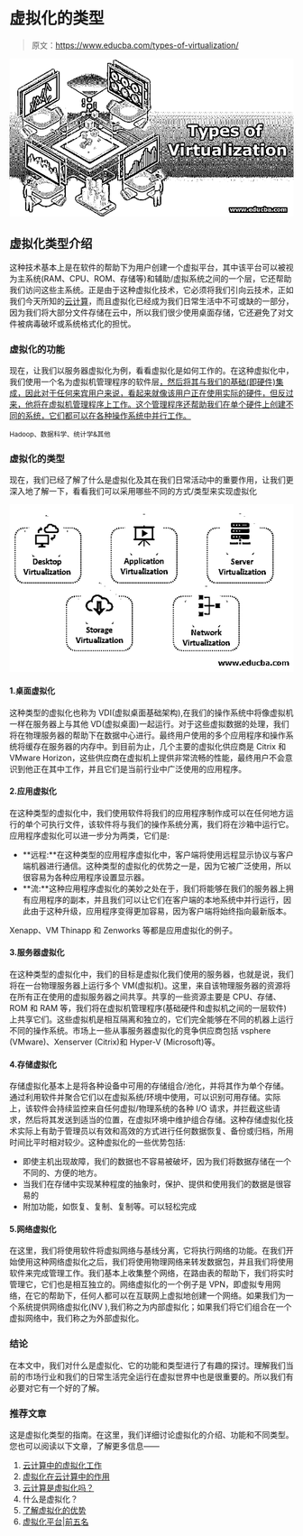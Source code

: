 # 虚拟化的类型

> 原文：<https://www.educba.com/types-of-virtualization/>

![Types of Virtualization](img/f950f73fc363aac4e3e4e63c591400dd.png)



## 虚拟化类型介绍

这种技术基本上是在软件的帮助下为用户创建一个虚拟平台，其中该平台可以被视为主系统(RAM、CPU、ROM、存储等)和辅助/虚拟系统之间的一个层，它还帮助我们访问这些主系统。正是由于这种虚拟化技术，它必须将我们引向云技术，正如我们今天所知的[云计算](https://www.educba.com/what-is-cloud-computing/)，而且虚拟化已经成为我们日常生活中不可或缺的一部分，因为我们将大部分文件存储在云中，所以我们很少使用桌面存储，它还避免了对文件被病毒破坏或系统格式化的担忧。

### 虚拟化的功能

现在，让我们以服务器虚拟化为例，看看虚拟化是如何工作的。在这种虚拟化中，我们使用一个名为虚拟机管理程序的软件层[，然后将其与我们的基础(即硬件)集成，因此对于任何来宾用户来说，看起来就像该用户正在使用实际的硬件，但反过来，他将在虚拟机管理程序上工作。这个管理程序还帮助我们在单个硬件上创建不同的系统，它们都可以在各种操作系统中并行工作。](https://www.educba.com/what-is-hypervisor/)

<small>Hadoop、数据科学、统计学&其他</small>

### 虚拟化的类型

现在，我们已经了解了什么是虚拟化及其在我们日常活动中的重要作用，让我们更深入地了解一下，看看我们可以采用哪些不同的方式/类型来实现虚拟化

![Types Virtualization](img/d63a2b175c6233c820a414e1bab76e21.png)



#### 1.桌面虚拟化

这种类型的虚拟化也称为 VDI(虚拟桌面基础架构),在我们的操作系统中将像虚拟机一样在服务器上与其他 VD(虚拟桌面)一起运行。对于这些虚拟数据的处理，我们将在物理服务器的帮助下在数据中心进行。最终用户使用的多个应用程序和操作系统将缓存在服务器的内存中。到目前为止，几个主要的虚拟化供应商是 Citrix 和 VMware Horizon，这些供应商在虚拟机上提供非常流畅的性能，最终用户不会意识到他正在其中工作，并且它们是当前行业中广泛使用的应用程序。

#### 2.应用虚拟化

在这种类型的虚拟化中，我们使用软件将我们的应用程序制作成可以在任何地方运行的单个可执行文件，该软件将与我们的操作系统分离，我们将在沙箱中运行它。应用程序虚拟化可以进一步分为两类，它们是:

*   **远程:**在这种类型的应用程序虚拟化中，客户端将使用远程显示协议与客户端机器进行通信。这种类型的虚拟化的优势之一是，因为它被广泛使用，所以很容易为各种应用程序设置显示器。
*   **流:**这种应用程序虚拟化的美妙之处在于，我们将能够在我们的服务器上拥有应用程序的副本，并且我们可以让它们在客户端的本地系统中并行运行，因此由于这种升级，应用程序变得更加容易，因为客户端将始终指向最新版本。

Xenapp、VM Thinapp 和 Zenworks 等都是应用虚拟化的例子。

#### 3.服务器虚拟化

在这种类型的虚拟化中，我们的目标是虚拟化我们使用的服务器，也就是说，我们将在一台物理服务器上运行多个 VM(虚拟机)。这里，来自该物理服务器的资源将在所有正在使用的虚拟服务器之间共享。共享的一些资源主要是 CPU、存储、ROM 和 RAM 等，我们将在虚拟机管理程序(基础硬件和虚拟机之间的一层软件)上共享它们。这些虚拟机是相互隔离和独立的，它们完全能够在不同的机器上运行不同的操作系统。市场上一些从事服务器虚拟化的竞争供应商包括 vsphere (VMware)、Xenserver (Citrix)和 Hyper-V (Microsoft)等。

#### 4.存储虚拟化

存储虚拟化基本上是将各种设备中可用的存储组合/池化，并将其作为单个存储。通过利用软件并聚合它们以在虚拟系统/环境中使用，可以识别可用存储。实际上，该软件会持续监控来自任何虚拟/物理系统的各种 I/O 请求，并拦截这些请求，然后将其发送到适当的位置，在虚拟环境中维护组合存储。这种存储虚拟化技术实际上有助于管理员以有效和高效的方式进行任何数据恢复、备份或归档，所用时间比平时相对较少。这种虚拟化的一些优势包括:

*   即使主机出现故障，我们的数据也不容易被破坏，因为我们将数据存储在一个不同的、方便的地方。
*   当我们在存储中实现某种程度的抽象时，保护、提供和使用我们的数据是很容易的
*   附加功能，如恢复、复制、复制等。可以轻松完成

#### 5.网络虚拟化

在这里，我们将使用软件将虚拟网络与基线分离，它将执行网络的功能。在我们开始使用这种网络虚拟化之后，我们将使用物理网络来转发数据包，并且我们将使用软件来完成管理工作。我们基本上收集整个网络，在路由表的帮助下，我们将实时管理它，它们也是相互独立的。网络虚拟化的一个例子是 VPN，即虚拟专用网络，在它的帮助下，任何人都可以在互联网上虚拟地创建一个网络。如果我们为一个系统提供网络虚拟化(NV ),我们称之为内部虚拟化；如果我们将它们组合在一个虚拟网络中，我们称之为外部虚拟化。

### 结论

在本文中，我们对什么是虚拟化、它的功能和类型进行了有趣的探讨。理解我们当前的市场行业和我们的日常生活完全运行在虚拟世界中也是很重要的。所以我们有必要对它有一个好的了解。

### 推荐文章

这是虚拟化类型的指南。在这里，我们详细讨论虚拟化的介绍、功能和不同类型。您也可以阅读以下文章，了解更多信息——

1.  [云计算中的虚拟化工作](https://www.educba.com/virtualization-in-cloud-computing/)
2.  [虚拟化在云计算中的作用](https://www.educba.com/what-is-virtualization-in-cloud-computing/)
3.  [云计算是虚拟化吗？](https://www.educba.com/cloud-computing-virtualization/)
4.  什么是虚拟化？
5.  [了解虚拟化的优势](https://www.educba.com/virtualization-benefits/)
6.  [虚拟化平台|前五名](https://www.educba.com/virtualization-platforms/)





